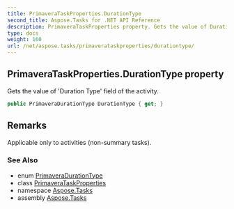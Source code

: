 ```yaml
---
title: PrimaveraTaskProperties.DurationType
second_title: Aspose.Tasks for .NET API Reference
description: PrimaveraTaskProperties property. Gets the value of Duration Type field of the activity
type: docs
weight: 160
url: /net/aspose.tasks/primaverataskproperties/durationtype/
---
```

## PrimaveraTaskProperties.DurationType property

Gets the value of 'Duration Type' field of the activity.

```csharp
public PrimaveraDurationType DurationType { get; }
```

## Remarks

Applicable only to activities (non-summary tasks).

### See Also

* enum [PrimaveraDurationType](../../../aspose.tasks.primavera/primaveradurationtype/)
* class [PrimaveraTaskProperties](../)
* namespace [Aspose.Tasks](../../primaverataskproperties/)
* assembly [Aspose.Tasks](../../../)


